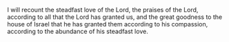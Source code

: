 I will recount the steadfast love of the Lord, the praises of the Lord, according to all that the Lord has granted us, and the great goodness to the house of Israel that he has granted them according to his compassion, according to the abundance of his steadfast love.
